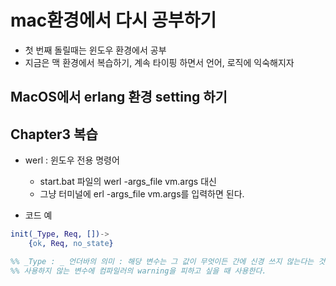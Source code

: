 # mac환경에서 다시 공부하기
* 첫 번째 돌릴때는 윈도우 환경에서 공부
* 지금은 맥 환경에서 복습하기, 계속 타이핑 하면서 언어, 로직에 익숙해지자

## MacOS에서 erlang 환경 setting 하기

## Chapter3 복습

* werl : 윈도우 전용 명령어
    * start.bat 파일의 werl -args_file vm.args 대신
    * 그냥 터미널에 erl -args_file vm.args를 입력하면 된다.

* 코드 예

```erlang
init(_Type, Req, [])->
    {ok, Req, no_state}

%% _Type : _ 언더바의 의미 : 해당 변수는 그 값이 무엇이든 간에 신경 쓰지 않는다는 것을 의미한다.
%% 사용하지 않는 변수에 컴파일러의 warning을 피하고 싶을 때 사용한다.   
```
